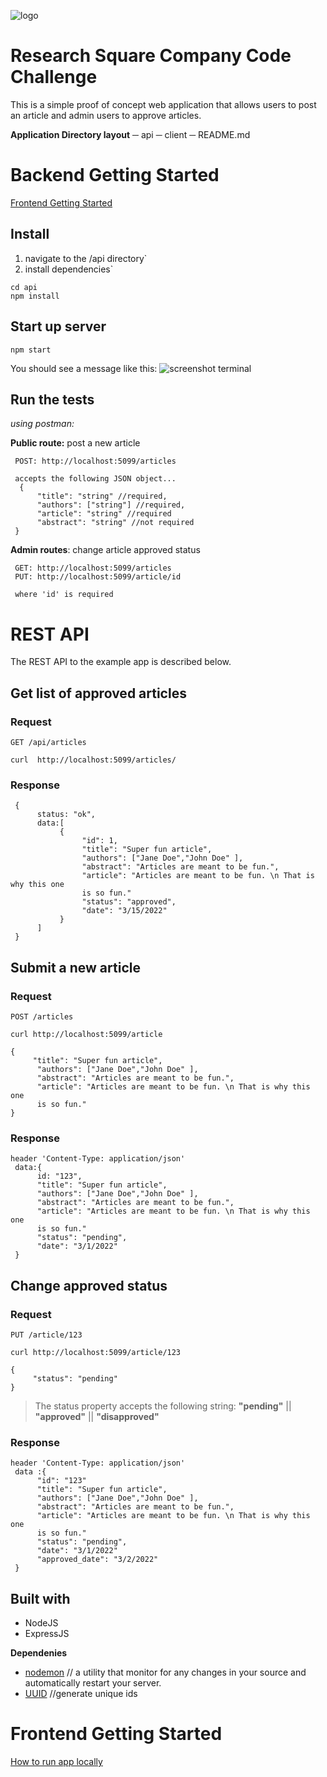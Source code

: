 ![logo](https://uploads-ssl.webflow.com/5f3420025b90061b5a79e42e/5f4d114e0536dc4e82e0162f_rs-logo-company.svg)

# Research Square Company Code Challenge

This is a simple proof of concept web application that allows users to post an article and admin users to approve articles.

**Application Directory layout**
─ api
─ client
─ README.md

# Backend Getting Started

[Frontend Getting Started](./client/README.md)

## Install

1. navigate to the /api directory`
2. install dependencies`

```shell
cd api
npm install
```

## Start up server

```shell
npm start
```

You should see a message like this:
![screenshot terminal](https://i.imgur.com/zrVHqCp.png)

## Run the tests

_using postman:_

**Public route:** post a new article

     POST: http://localhost:5099/articles

     accepts the following JSON object...
      {
          "title": "string" //required,
          "authors": ["string"] //required,
          "article": "string" //required
          "abstract": "string" //not required
     }

**Admin routes**: change article approved status

     GET: http://localhost:5099/articles
     PUT: http://localhost:5099/article/id

     where 'id' is required

# REST API

The REST API to the example app is described below.

## Get list of approved articles

### Request

`GET /api/articles`

    curl  http://localhost:5099/articles/

### Response

     {
          status: "ok",
          data:[
               {
                    "id": 1,
                    "title": "Super fun article",
                    "authors": ["Jane Doe","John Doe" ],
                    "abstract": "Articles are meant to be fun.",
                    "article": "Articles are meant to be fun. \n That is why this one
                    is so fun."
                    "status": "approved",
                    "date": "3/15/2022"
               }
          ]
     }

## Submit a new article

### Request

`POST /articles`

    curl http://localhost:5099/article

    {
         "title": "Super fun article",
          "authors": ["Jane Doe","John Doe" ],
          "abstract": "Articles are meant to be fun.",
          "article": "Articles are meant to be fun. \n That is why this one
          is so fun."
    }

### Response

    header 'Content-Type: application/json'
     data:{
          id: "123",
          "title": "Super fun article",
          "authors": ["Jane Doe","John Doe" ],
          "abstract": "Articles are meant to be fun.",
          "article": "Articles are meant to be fun. \n That is why this one
          is so fun."
          "status": "pending",
          "date": "3/1/2022"
     }

## Change approved status

### Request

`PUT /article/123`

    curl http://localhost:5099/article/123

    {
         "status": "pending"
    }

> The status property accepts the following string: **"pending"** || **"approved"** || **"disapproved"**

### Response

    header 'Content-Type: application/json'
     data :{
          "id": "123"
          "title": "Super fun article",
          "authors": ["Jane Doe","John Doe" ],
          "abstract": "Articles are meant to be fun.",
          "article": "Articles are meant to be fun. \n That is why this one
          is so fun."
          "status": "pending",
          "date": "3/1/2022"
          "approved_date": "3/2/2022"
     }

## Built with

- NodeJS
- ExpressJS

**Dependenies**

- <a href="https://nodemon.io/">nodemon</a> // a utility that monitor for any changes in your source and automatically restart your server.
- <a href="https://github.com/uuidjs/uuid#readme">UUID</a> //generate unique ids

# Frontend Getting Started

[How to run app locally](./client/README.md)
